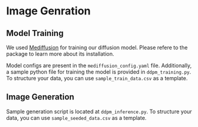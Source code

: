 # Image Genration

## Model Training

We used [Mediffusion](https://github.com/BardiaKh/Mediffusion) for training our diffusion model. Please refere to the package to learn more about its installation.

Model configs are present in the `mediffusion_config.yaml` file. Additionally, a sample python file for training the model is provided in `ddpm_training.py`. To structure your data, you can use `sample_train_data.csv` as a template.

## Image Generation

Sample generation script is located at `ddpm_inference.py`. To structure your data, you can use `sample_seeded_data.csv` as a template. 